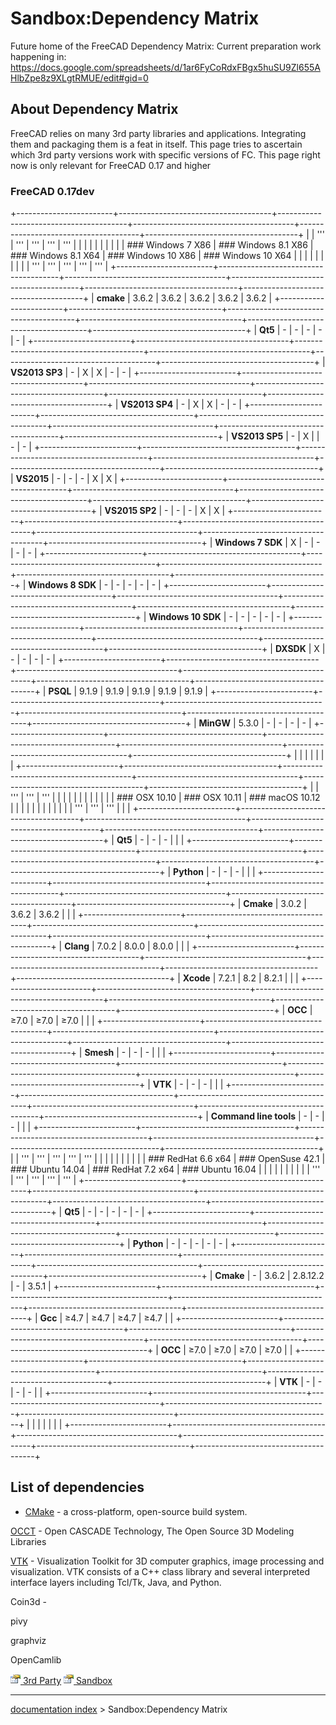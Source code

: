# Sandbox:Dependency Matrix
Future home of the FreeCAD Dependency Matrix: Current preparation work happening in: <https://docs.google.com/spreadsheets/d/1ar6FyCoRdxFBgx5huSU9Zl655AHlbZpe8z9XLgtRMUE/edit#gid=0>

## About Dependency Matrix 

FreeCAD relies on many 3rd party libraries and applications. Integrating them and packaging them is a feat in itself. This page tries to ascertain which 3rd party versions work with specific versions of FC. This page right now is only relevant for FreeCAD 0.17 and higher

### FreeCAD 0.17dev 

+------------------------+--------------------------------------+----------------------------------------+----------------------------------------+--------------------------------------+--------------------------------------+
|                        | \'\'\'                               | \'\'\'                                 | \'\'\'                                 | \'\'\'                               | \'\'\'                               |
|                        |                                      |                                        |                                        |                                      |                                      |
|                        | ### Windows 7 X86    | ### Windows 8.1 X86  | ### Windows 8.1 X64  | ### Windows 10 X86  | ### Windows 10 X64  |
|                        |                                      |                                        |                                        |                                      |                                      |
|                        | \'\'\'                               | \'\'\'                                 | \'\'\'                                 | \'\'\'                               | \'\'\'                               |
+------------------------+--------------------------------------+----------------------------------------+----------------------------------------+--------------------------------------+--------------------------------------+
| **cmake**              | 3.6.2                                | 3.6.2                                  | 3.6.2                                  | 3.6.2                                | 3.6.2                                |
+------------------------+--------------------------------------+----------------------------------------+----------------------------------------+--------------------------------------+--------------------------------------+
| **Qt5**                | \-                                   | \-                                     | \-                                     | \-                                   | \-                                   |
+------------------------+--------------------------------------+----------------------------------------+----------------------------------------+--------------------------------------+--------------------------------------+
| **VS2013 SP3**         | \-                                   | X                                      | X                                      | \-                                   | \-                                   |
+------------------------+--------------------------------------+----------------------------------------+----------------------------------------+--------------------------------------+--------------------------------------+
| **VS2013 SP4**         | \-                                   | X                                      | X                                      | \-                                   | \-                                   |
+------------------------+--------------------------------------+----------------------------------------+----------------------------------------+--------------------------------------+--------------------------------------+
| **VS2013 SP5**         | \-                                   | X                                      |                                        | \-                                   | \-                                   |
+------------------------+--------------------------------------+----------------------------------------+----------------------------------------+--------------------------------------+--------------------------------------+
| **VS2015**             | \-                                   | \-                                     | \-                                     | X                                    | X                                    |
+------------------------+--------------------------------------+----------------------------------------+----------------------------------------+--------------------------------------+--------------------------------------+
| **VS2015 SP2**         | \-                                   | \-                                     | \-                                     | X                                    | X                                    |
+------------------------+--------------------------------------+----------------------------------------+----------------------------------------+--------------------------------------+--------------------------------------+
| **Windows 7 SDK**      | X                                    | \-                                     | \-                                     | \-                                   | \-                                   |
+------------------------+--------------------------------------+----------------------------------------+----------------------------------------+--------------------------------------+--------------------------------------+
| **Windows 8 SDK**      | \-                                   | \-                                     | \-                                     | \-                                   | \-                                   |
+------------------------+--------------------------------------+----------------------------------------+----------------------------------------+--------------------------------------+--------------------------------------+
| **Windows 10 SDK**     | \-                                   | \-                                     | \-                                     | \-                                   | \-                                   |
+------------------------+--------------------------------------+----------------------------------------+----------------------------------------+--------------------------------------+--------------------------------------+
| **DXSDK**              | X                                    | \-                                     | \-                                     | \-                                   | \-                                   |
+------------------------+--------------------------------------+----------------------------------------+----------------------------------------+--------------------------------------+--------------------------------------+
| **PSQL**               | 9.1.9                                | 9.1.9                                  | 9.1.9                                  | 9.1.9                                | 9.1.9                                |
+------------------------+--------------------------------------+----------------------------------------+----------------------------------------+--------------------------------------+--------------------------------------+
| **MinGW**              | 5.3.0                                | \-                                     | \-                                     | \-                                   | \-                                   |
+------------------------+--------------------------------------+----------------------------------------+----------------------------------------+--------------------------------------+--------------------------------------+
|                        |                                      |                                        |                                        |                                      |                                      |
+------------------------+--------------------------------------+----------------------------------------+----------------------------------------+--------------------------------------+--------------------------------------+
|                        | \'\'\'                               | \'\'\'                                 | \'\'\'                                 |                                      |                                      |
|                        |                                      |                                        |                                        |                                      |                                      |
|                        | ### OSX 10.10            | ### OSX 10.11              | ### macOS 10.12          |                                      |                                      |
|                        |                                      |                                        |                                        |                                      |                                      |
|                        | \'\'\'                               | \'\'\'                                 | \'\'\'                                 |                                      |                                      |
+------------------------+--------------------------------------+----------------------------------------+----------------------------------------+--------------------------------------+--------------------------------------+
| **Qt5**                | \-                                   | \-                                     | \-                                     |                                      |                                      |
+------------------------+--------------------------------------+----------------------------------------+----------------------------------------+--------------------------------------+--------------------------------------+
| **Python**             | \-                                   | \-                                     | \-                                     |                                      |                                      |
+------------------------+--------------------------------------+----------------------------------------+----------------------------------------+--------------------------------------+--------------------------------------+
| **Cmake**              | 3.0.2                                | 3.6.2                                  | 3.6.2                                  |                                      |                                      |
+------------------------+--------------------------------------+----------------------------------------+----------------------------------------+--------------------------------------+--------------------------------------+
| **Clang**              | 7.0.2                                | 8.0.0                                  | 8.0.0                                  |                                      |                                      |
+------------------------+--------------------------------------+----------------------------------------+----------------------------------------+--------------------------------------+--------------------------------------+
| **Xcode**              | 7.2.1                                | 8.2                                    | 8.2.1                                  |                                      |                                      |
+------------------------+--------------------------------------+----------------------------------------+----------------------------------------+--------------------------------------+--------------------------------------+
| **OCC**                | ≥7.0                                 | ≥7.0                                   | ≥7.0                                   |                                      |                                      |
+------------------------+--------------------------------------+----------------------------------------+----------------------------------------+--------------------------------------+--------------------------------------+
| **Smesh**              | \-                                   | \-                                     | \-                                     |                                      |                                      |
+------------------------+--------------------------------------+----------------------------------------+----------------------------------------+--------------------------------------+--------------------------------------+
| **VTK**                | \-                                   | \-                                     | \-                                     |                                      |                                      |
+------------------------+--------------------------------------+----------------------------------------+----------------------------------------+--------------------------------------+--------------------------------------+
| **Command line tools** | \-                                   | \-                                     | \-                                     |                                      |                                      |
+------------------------+--------------------------------------+----------------------------------------+----------------------------------------+--------------------------------------+--------------------------------------+
|                        | \'\'\'                               | \'\'\'                                 | \'\'\'                                 | \'\'\'                               | \'\'\'                               |
|                        |                                      |                                        |                                        |                                      |                                      |
|                        | ### RedHat 6.6 x64  | ### OpenSuse 42.1      | ### Ubuntu 14.04        | ### RedHat 7.2 x64  | ### Ubuntu 16.04      |
|                        |                                      |                                        |                                        |                                      |                                      |
|                        | \'\'\'                               | \'\'\'                                 | \'\'\'                                 | \'\'\'                               | \'\'\'                               |
+------------------------+--------------------------------------+----------------------------------------+----------------------------------------+--------------------------------------+--------------------------------------+
| **Qt5**                | \-                                   | \-                                     | \-                                     | \-                                   | \-                                   |
+------------------------+--------------------------------------+----------------------------------------+----------------------------------------+--------------------------------------+--------------------------------------+
| **Python**             | \-                                   | \-                                     | \-                                     | \-                                   | \-                                   |
+------------------------+--------------------------------------+----------------------------------------+----------------------------------------+--------------------------------------+--------------------------------------+
| **Cmake**              | \-                                   | 3.6.2                                  | 2.8.12.2                               | \-                                   | 3.5.1                                |
+------------------------+--------------------------------------+----------------------------------------+----------------------------------------+--------------------------------------+--------------------------------------+
| **Gcc**                | ≥4.7                                 | ≥4.7                                   | ≥4.7                                   | ≥4.7                                 |                                      |
+------------------------+--------------------------------------+----------------------------------------+----------------------------------------+--------------------------------------+--------------------------------------+
| **OCC**                | ≥7.0                                 | ≥7.0                                   | ≥7.0                                   | ≥7.0                                 |                                      |
+------------------------+--------------------------------------+----------------------------------------+----------------------------------------+--------------------------------------+--------------------------------------+
| **VTK**                | \-                                   | \-                                     | \-                                     | \-                                   |                                      |
+------------------------+--------------------------------------+----------------------------------------+----------------------------------------+--------------------------------------+--------------------------------------+
|                        |                                      |                                        |                                        |                                      |                                      |
+------------------------+--------------------------------------+----------------------------------------+----------------------------------------+--------------------------------------+--------------------------------------+

## List of dependencies 

-   [CMake](https://gitlab.kitware.com/cmake/cmake) - a cross-platform, open-source build system.

[OCCT](http://git.dev.opencascade.org/gitweb/?p=occt.git) - Open CASCADE Technology, The Open Source 3D Modeling Libraries

[VTK](https://gitlab.kitware.com/vtk/vtk) - Visualization Toolkit for 3D computer graphics, image processing and visualization. VTK consists of a C++ class library and several interpreted interface layers including Tcl/Tk, Java, and Python.

Coin3d -

pivy

graphviz

OpenCamlib

[<img src="images/Property.png" style="width:16px"> 3rd Party](Category_3rd_Party.md) [<img src="images/Property.png" style="width:16px"> Sandbox](Category_Sandbox.md)

---
[documentation index](../README.md) > Sandbox:Dependency Matrix
